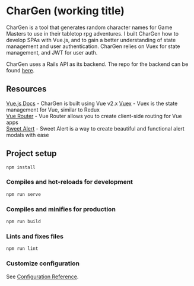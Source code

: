 # CharGen (working title)
CharGen is a tool that generates random character names for Game Masters to use in their tabletop rpg adventures.
I built CharGen how to develop SPAs with Vue.js, and to gain a better understanding of state management and user authentication.
CharGen relies on Vuex for state management, and JWT for user auth.  

CharGen uses a Rails API as its backend. The repo for the backend can be found [here](https://github.com/denimcouch/npc-api-rails).

## Resources
[Vue.js Docs](https://vuejs.org/v2/guide/) - CharGen is built using Vue v2.x 
[Vuex](https://vuex.vuejs.org) - Vuex is the state management for Vue, similar to Redux  
[Vue Router](https://router.vuejs.org/) - Vue Router allows you to create client-side routing for Vue apps  
[Sweet Alert](https://sweetalert.js.org/) - Sweet Alert is a way to create beautiful and functional alert modals with ease  

## Project setup
```
npm install
```

### Compiles and hot-reloads for development
```
npm run serve
```

### Compiles and minifies for production
```
npm run build
```

### Lints and fixes files
```
npm run lint
```

### Customize configuration
See [Configuration Reference](https://cli.vuejs.org/config/).
